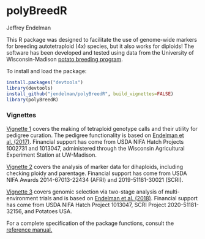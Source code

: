 polyBreedR
================
Jeffrey Endelman

This R package was designed to facilitate the use of genome-wide markers
for breeding autotetraploid (4x) species, but it also works for
diploids! The software has been developed and tested using data from the
University of Wisconsin-Madison [potato breeding
program](http://potatobreeding.cals.wisc.edu).

To install and load the package:

``` r
install.packages("devtools")
library(devtools)
install_github("jendelman/polyBreedR", build_vignettes=FALSE)
library(polyBreedR)
```

### Vignettes

[Vignette
1](https://jendelman.github.io/polyBreedR/polyBreedR_Vignette1.html)
covers the making of tetraploid genotype calls and their utility for
pedigree curation. The pedigree functionality is based on [Endelman et
al. (2017)](https://doi.org/10.1007/s12230-016-9556-y). Financial
support has come from USDA NIFA Hatch Projects 1002731 and 1013047,
administered through the Wisconsin Agricultural Experiment Station at
UW-Madison.

[Vignette
2](https://jendelman.github.io/polyBreedR/polyBreedR_Vignette2.html)
covers the analysis of marker data for dihaploids, including checking
ploidy and parentage. Financial support has come from USDA NIFA Awards
2014-67013-22434 (AFRI) and 2019-51181-30021 (SCRI).

[Vignette
3](https://jendelman.github.io/polyBreedR/polyBreedR_Vignette3.html)
covers genomic selection via two-stage analysis of multi-environment
trials and is based on [Endelman et
al. (2018)](https://doi.org/10.1534/genetics.118.300685). Financial
support has come from USDA NIFA Hatch Project 1013047, SCRI Project
2020-51181-32156, and Potatoes USA.

For a complete specification of the package functions, consult the
[reference
manual.](https://jendelman.github.io/polyBreedR/polyBreedR_Manual.pdf)
